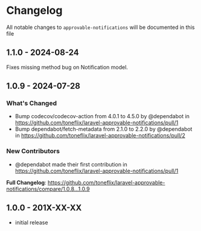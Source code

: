 # Changelog

All notable changes to `approvable-notifications` will be documented in this file

## 1.1.0 - 2024-08-24

Fixes missing method bug on Notification model.

## 1.0.9 - 2024-07-28

### What's Changed

* Bump codecov/codecov-action from 4.0.1 to 4.5.0 by @dependabot in https://github.com/toneflix/laravel-approvable-notifications/pull/1
* Bump dependabot/fetch-metadata from 2.1.0 to 2.2.0 by @dependabot in https://github.com/toneflix/laravel-approvable-notifications/pull/2

### New Contributors

* @dependabot made their first contribution in https://github.com/toneflix/laravel-approvable-notifications/pull/1

**Full Changelog**: https://github.com/toneflix/laravel-approvable-notifications/compare/1.0.8...1.0.9

## 1.0.0 - 201X-XX-XX

- initial release
